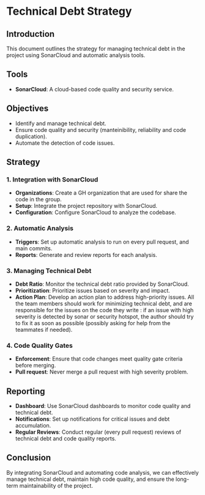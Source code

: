 # Technical Debt Strategy

## Introduction

This document outlines the strategy for managing technical debt in the project using SonarCloud and automatic analysis tools.

## Tools

-   **SonarCloud**: A cloud-based code quality and security service.

## Objectives

-   Identify and manage technical debt.
-   Ensure code quality and security (manteinibility, reliability and code duplication).
-   Automate the detection of code issues.

## Strategy

### 1. Integration with SonarCloud

-   **Organizations**: Create a GH organization that are used for share the code in the group.
-   **Setup**: Integrate the project repository with SonarCloud.
-   **Configuration**: Configure SonarCloud to analyze the codebase.

### 2. Automatic Analysis

-   **Triggers**: Set up automatic analysis to run on every pull request, and main commits.
-   **Reports**: Generate and review reports for each analysis.

### 3. Managing Technical Debt

-   **Debt Ratio**: Monitor the technical debt ratio provided by SonarCloud.
-   **Prioritization**: Prioritize issues based on severity and impact.
-   **Action Plan**: Develop an action plan to address high-priority issues. All the team members should work for minimizing technical debt, and are responsible for the issues on the code they write : if an issue with high severity is detected by sonar or security hotspot, the author should try to fix it as soon as possible (possibly asking for help from the teammates if needed).

### 4. Code Quality Gates

-   **Enforcement**: Ensure that code changes meet quality gate criteria before merging.
-   **Pull request**: Never merge a pull request with high severity problem.

## Reporting

-   **Dashboard**: Use SonarCloud dashboards to monitor code quality and technical debt.
-   **Notifications**: Set up notifications for critical issues and debt accumulation.
-   **Regular Reviews**: Conduct regular (every pull request) reviews of technical debt and code quality reports.

## Conclusion

By integrating SonarCloud and automating code analysis, we can effectively manage technical debt, maintain high code quality, and ensure the long-term maintainability of the project.

